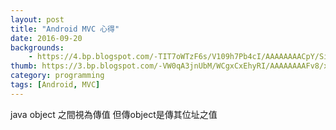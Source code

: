 ```yaml
---
layout: post
title: "Android MVC 心得"
date: 2016-09-20
backgrounds:
    - https://4.bp.blogspot.com/-TIT7oWTzF6s/V109h7Pb4cI/AAAAAAAACpY/SiUi4hIBWIc53mneqNpAbrqhkMigbjo-wCPcB/s1600/IMG_5594.JPG
thumb: https://3.bp.blogspot.com/-VW0qA3jnUbM/WCgxCxEhyRI/AAAAAAAAFv8/xiCcxlpzTL8a2oK-u1XocaBr7Q4tYnsLgCPcB/s200/IMG_1249.JPG
category: programming
tags: [Android, MVC]
---
```


java object 之間視為傳值
但傳object是傳其位址之值

<!--{% highlight scss %}
.container {
    background: $background-color;
    padding: 0;
    position: relative;
    margin: 0 auto;
    width: $content-width;
    z-index: 10;

    @include media-query($on-palm) {
        background: rgba($background-color, .95);
        width: 100%;
    }
}
{% endhighlight %}-->



<!--{% highlight js %}
var name = "John";
alert("Hello " + name);
{% endhighlight %}-->




<!--{% highlight html %}
<main id="sb-site">
    <div class="container">
        <div class="wrapper">
            ...
        </div>
        ...
    </div>
</main>
{% endhighlight %}-->

<!--![Sample Image](http://placehold.it/600x480)-->


